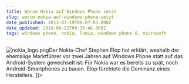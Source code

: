 ```yaml
---
title: Warum Nokia auf Windows Phone setzt
slug: warum-nokia-auf-windows-phone-setzt
date_published: 2013-07-19T09:07:03.000Z
date_updated: 2018-08-22T09:38:46.000Z
tags: windows phone, nokia, lumia, windows phone 8, microsoft
---
```


![nokia_logo.png](//thafaker.de/assets_c/2013/07/nokia_logo-thumb-100xauto-350.png)Der Nokia-Chef Stephen Elop hat erklärt, weshalb der ehemalige Marktführer vor zwei Jahren auf Windows Phone statt auf das Android-System gewechselt ist: Für Nokia war es bereits zu spät, noch Android-Smartphones zu bauen. Elop fürchtete die Dominanz eines Herstellers.
]]>
